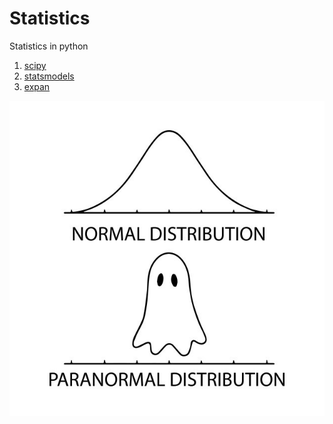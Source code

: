 # Statistics

Statistics in python

1. [scipy](https://docs.scipy.org/doc/)
2. [statsmodels](https://www.statsmodels.org/stable/index.html)
3. [expan](https://expan.readthedocs.io/en/latest/index.html)

![paranormal](https://github.com/boyuan-li/BL-statistics/blob/master/paranormal.jpeg)
